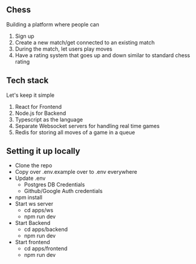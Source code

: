 ## Chess

Building a platform where people can

1. Sign up
2. Create a new match/get connected to an existing match
3. During the match, let users play moves
4. Have a rating system that goes up and down similar to standard chess rating


## Tech stack

Let's keep it simple

1. React for Frontend
2. Node.js for Backend
3. Typescript as the language
4. Separate Websocket servers for handling real time games
5. Redis for storing all moves of a game in a queue

## Setting it up locally

 - Clone the repo
 - Copy over .env.example over to .env everywhere
 - Update .env
    - Postgres DB Credentials
    - Github/Google Auth credentials
 - npm install
 - Start ws server
    - cd apps/ws
    - npm run dev
 - Start Backend
    - cd apps/backend
    - npm run dev
 - Start frontend
    - cd apps/frontend
    - npm run dev

